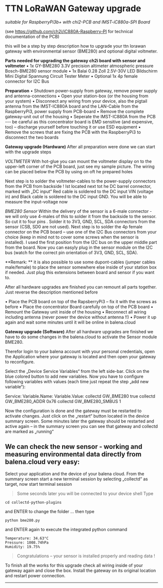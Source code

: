# TTN LoRaWAN Gateway upgrade 
*suitable for RaspberryPi3b+ with chi2-PCB and IMST-iC880a-SPI Board*

(see https://github.com/ch2i/iC880A-Raspberry-PI for technical documentation of the PCB)

this will be a step by step description how to upgrade your ttn lorawan gateway with environmental sensor (BME280) and optional digital voltmeter.

**Parts needed for upgrading the gateway ch2i board with sensor and voltmeter**
•	1x GY-BME280 3.3V precision altimeter atmospheric pressure Bosch-BME280 sensor module
•	1x Balai 0.28 Zoll 2.5V-30V LED Bildschirm Mini Digital Spannung Circuit Tester Meter
•	Optional 1x 4p female connector for I2C Bus

**Preparation**
•	Shutdown power-supply from gateway, remove power supply and antenna-connections
•	Open your station-box (or the housing from your system)
•	Disconnect any wiring from your device, also the pigtail antenna from the IMST-IC880A board and the LAN-Cable from the RaspberryPi3, power supply from PCB-board
•	Remove the complete gateway-unit out of the housing
•	Seperate the IMST-IC880A from the PCB --- be careful as this concentrator board is EMD sensitive (and expensive, too) – discharge yourself before touching it or use ESD equipment
•	Remove the screws that are fixing the PCB with the RaspberryPi3 to disconnect the two boards

**Gateway upgrade (Hardware)**
After all preparation were done we can start with the upgrade steps

*VOLTMETER*
With hot-glue you can mount the voltmeter display on to the upper-left corner of the PCB board, just see my sample picture. The wiring can be placed below the PCB by using on oft he prepared holes

Next step is to solder the voltmeter-cables to the power-supply connectors from the PCB from backside ! Ist located next tot he DC barrel connector, marked with „DC input“ Red cable is soldered to the DC input VIN (voltage in) and Black cable is soldered to the DC input GND. You will be able to measure the input-voltage now

*BME280 Sensor*
Within the delivery of the sensor is a 6-male connector  - we will only use 4-males of this to solder it from the backside to the sensor. So cut it to four pins . Solder it to 3V3, GND, SCL, SDA connectors from the sensor (CSB, SD0 are not used). Next step is to solder the 4p female connector on the PCB board – use one of the I2C Bus connectors from your choice (keep in mind not to cover some screws when the sensor is installed). I used the first position from the I2C bus on the upper middle part from the board.  Now you can easyly plug in the sensor module on the I2C bus (watch for the correct pin orientation of 3V3, GND, SCL, SDA). 

**Remark: **
it is also possible to use some dupont-cables (jumper cables male/female) to place the sensor somewhere else inside of your station box if needed.  Just plug this extensions between board and sensor if you want to.

After all hardware upgrades are finished you can remount all parts together. Just reverse the description mentioned before

•	Place the PCB board on top of the RapsberryPi3 – fix it with the screws as before
•	Place the concentrator Board carefully on top of the PCB board
•	Remount the Gateway unit inside of the housing
•	Reconnect all wiring including antenna   (never power the device without antenna !!)
•	Power it up again and wait some minutes until it will be online in balena.cloud

**Gateway upgrade (Software)**
After all hardware upgrades are finished we have to do some changes in the balena.cloud to activate the Sensor module BME280. 

Therefor login to your balena account with your personal credentials, open the Application where your gateway is located and then open your gateway to reconfigure. 

Select the „Device Service Variables“  from the left side-bar. Click on the blue colored button to add new variables.  Now you have to configure following variables with values (each time just repeat the step „add new variable“):

Service:	        Variable.Name:			Variable.Value: 
collectd		GW_BME280				true
collectd		GW_BME280_ADDR			0x76
collectd		GW_BME280_SMBUS			1

Now the configuration is done and the gateway must be restarted to activate changes. Just click on the „restart“ button located in the device summary screen. Some minutes later the gateway should be restarted and active again – in the summary screen you can see that gateway and collectd are marked as „running“




## **We can check the new sensor - working and measuring environmental data directly from balena.cloud very easy:**



Select your application and the device of your balena cloud. From the summary screen start a new terminal session by selecting „collectd“ as target, now start terminal session
>Some seconds later you will be connected to your device shell
>Type
> 
`cd collectd-python-plugins`

 and ENTER to change the folder ... then type 

`python bme280.py` 

and ENTER again to execute the integrated python command

    Temperature: 34.63°C
    Pressure: 1008.74hPa
    Humidity: 19.75%

> Congratulations – your sensor is installed properly and reading data !

To finish all the works for this upgrade check all wiring inside of your gateway again and close the box. Install the gateway on its original location and restart power connection.
***

<!--Document Version 1.2 from 06th October 2019-->
<!--edit 12.08.2020 - some code correction and minor additions-->
<!--release 2.02 created on 12th August 2020-->
